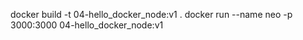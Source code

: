 docker build -t 04-hello_docker_node:v1 .
docker run --name neo -p 3000:3000 04-hello_docker_node:v1